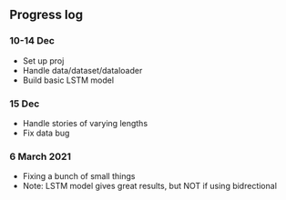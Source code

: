 ## Progress log

### 10-14 Dec
- Set up proj
- Handle data/dataset/dataloader
- Build basic LSTM model

### 15 Dec
- Handle stories of varying lengths
- Fix data bug

### 6 March 2021
- Fixing a bunch of small things
- Note: LSTM model gives great results, but NOT if using bidrectional